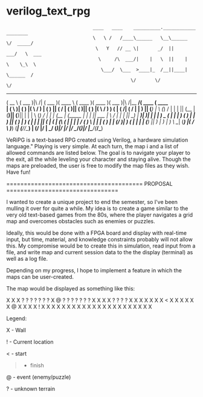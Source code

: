 # verilog_text_rpg


									____   ____    __________.____________  ________ 
									\   \ /   /____\______   \__\______   \/  _____/ 
									 \   Y   // __ \|       _/  ||     ___/   \  ___ 
									  \     /\  ___/|    |   \  ||    |   \    \_\  \
									   \___/  \___  >____|_  /__||____|    \______  /
									              \/       \/                     \/



 ______   _______             _______  _______    _______  _______  _______          _________ _______  _______ 
(  __  \ (  ___  )|\     /|  (  ___  )(  ____ \  (  ____ )(  ____ )(  ___  )|\     /|\__   __/(  ____ \(  ____ \
| (  \  )| (   ) |( \   / )  | (   ) || (    \/  | (    )|| (    )|| (   ) |( \   / )   ) (   | (    \/| (    \/
| |   ) || (___) | \ (_) /   | |   | || (__      | (____)|| (____)|| |   | | \ (_) /    | |   | (__    | (_____ 
| |   | ||  ___  |  \   /    | |   | ||  __)     |  _____)|     __)| |   | |  ) _ (     | |   |  __)   (_____  )
| |   ) || (   ) |   ) (     | |   | || (        | (      | (\ (   | |   | | / ( ) \    | |   | (            ) |
| (__/  )| )   ( |   | |     | (___) || )        | )      | ) \ \__| (___) |( /   \ )___) (___| (____/\/\____) |
(______/ |/     \|   \_/     (_______)|/         |/       |/   \__/(_______)|/     \|\_______/(_______/\_______)




VeRiPG is a text-based RPG created using Verilog, a hardware simulation language."
Playing is very simple. At each turn, the map i	 and a list of allowed commands are listed below.
The goal is to navigate your player to the exit, all the while leveling your character and staying alive.
Though the maps are preloaded, the user is free to modify the map files as they wish. Have fun!










======================================= PROPOSAL ================================

I wanted to create a unique project to end the semester, so I've been mulling it over for quite a while. My idea is to create a game similar to the very old text-based games from the 80s, where the player navigates a grid map and overcomes obstacles such as enemies or puzzles.

 

Ideally, this would be done with a FPGA board and display with real-time input, but time, material, and knowledge constraints probably will not allow this. My compromise would be to create this in simulation, read input from a file, and write map and current session data to the the display (terminal) as well as a log file.

 

Depending on my progress, I hope to implement a feature in which the maps can be user-created.

 

The map would be displayed as something like this:

 
X	X	X	?	?	?	?	?	?	?
X		@	?	?	?	?	?	?	?
X			X	X	X	?	?	?	?
X	X				X	X	X	X	X
<		X							X
X		X	X	X	@	X	X		X
X					!	X	X		X
X		X	X	X		X	X		X
X									X
X	X	X	X	X	X	X	X	X	X

 

Legend:

X - Wall

! - Current location

< - start

> - finish

@ - event (enemy/puzzle)

? - unknown terrain